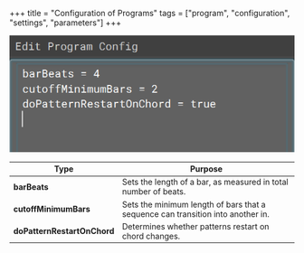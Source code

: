 +++
title = "Configuration of Programs"
tags = ["program", "configuration", "settings", "parameters"]
+++

![Configuration of Programs](configurationofprograms.png)

| Type                 | Purpose                                                                                               |
|----------------------|-------------------------------------------------------------------------------------------------------|
| **barBeats**             | Sets the length of a bar, as measured in total number of beats.                                        |
| **cutoffMinimumBars**    | Sets the minimum length of bars that a sequence can transition into another in.                         |
| **doPatternRestartOnChord** | Determines whether patterns restart on chord changes.                                                 |
